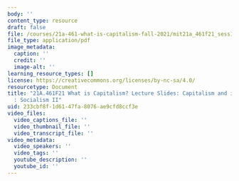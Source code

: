 ```yaml
---
body: ''
content_type: resource
draft: false
file: /courses/21a-461-what-is-capitalism-fall-2021/mit21a_461f21_sess17.pdf
file_type: application/pdf
image_metadata:
  caption: ''
  credit: ''
  image-alt: ''
learning_resource_types: []
license: https://creativecommons.org/licenses/by-nc-sa/4.0/
resourcetype: Document
title: "21A.461F21 What is Capitalism? Lecture Slides: Capitalism and its \u201COthers\u201D\
  : Socialism II"
uid: 233cbf8f-1d61-47fa-8076-ae9cfd8ccf3e
video_files:
  video_captions_file: ''
  video_thumbnail_file: ''
  video_transcript_file: ''
video_metadata:
  video_speakers: ''
  video_tags: ''
  youtube_description: ''
  youtube_id: ''
---
```

